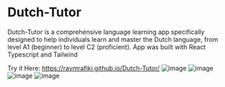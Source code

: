 # Dutch-Tutor
Dutch-Tutor is a comprehensive language learning app specifically designed to help individuals learn and master the Dutch language, from level A1 (beginner) to level C2 (proficient). App was built with React Typescript and Tailwind


Try it Here: https://ravmrafiki.github.io/Dutch-Tutor/
![image](https://github.com/RavMRafiki/Dutch-Tutor/assets/98659406/f08a4535-d6e8-4c3d-8c5a-cee0d4a39253)
![image](https://github.com/RavMRafiki/Dutch-Tutor/assets/98659406/c67c790b-c00a-4c26-b98a-3d7037bbfde6)
![image](https://github.com/RavMRafiki/Dutch-Tutor/assets/98659406/df02f602-bb90-436e-b6fc-561e1042b203)
![image](https://github.com/RavMRafiki/Dutch-Tutor/assets/98659406/532ba80d-2f18-4174-9c4d-a6d478eec443)
